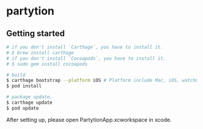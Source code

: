 # partytion

## Getting started

```sh
# if you don't install `Carthage`, you have to install it.
# $ brew install carthage
# if you don't install `Cocoapods`, you have to install it.
# $ sudo gem install cocoapods

# build
$ carthage bootstrap --platform iOS # Platform include Mac, iOS, watchOS, tvOS.
$ pod install

# package update.
$ carthage update
$ pod update
```

After setting up, please open PartytionApp.xcworkspace in xcode.
